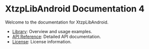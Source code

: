 # XtzpLibAndroid Documentation 4

Welcome to the documentation for XtzpLibAndroid.

- [Library](library.md): Overview and usage examples.
- [API Reference](api.md): Detailed API documentation.
- [License](license.md): License information.
